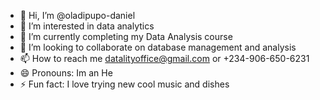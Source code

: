 - 👋 Hi, I’m @oladipupo-daniel
- 👀 I’m interested in data analytics
- 🌱 I’m currently completing my Data Analysis course 
- 💞️ I’m looking to collaborate on database management and analysis
- 📫 How to reach me datalityoffice@gmail.com or +234-906-650-6231
- 😄 Pronouns: Im an He
- ⚡ Fun fact: I love trying new cool music and dishes

<!---
oladipupo-daniel/oladipupo-daniel is a ✨ special ✨ repository because its `README.md` (this file) appears on your GitHub profile.
You can click the Preview link to take a look at your changes.
--->
